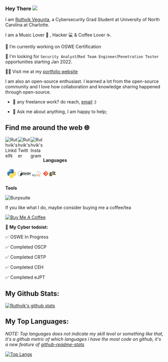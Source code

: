 ### Hey There <img src="https://media.giphy.com/media/hvRJCLFzcasrR4ia7z/giphy.gif" width="25px">

I am <a href="https://ruthvikv.com" target="_blank">Ruthvik Vegunta</a>, a Cybersecurity Grad Student at University of North Carolina at Charlotte.

  

I am a Music Lover 🎵 , Hacker 💻 & Coffee Lover ☕.

  

🔭 I’m currently working on OSWE Certification
  

💼 I'm looking for `Security Analyst`/`Red Team Engineer`/`Penetration Tester` opportunities starting Jan 2022.

  

👨‍💻 Visit me at my [portfolio website](https://ruthvikv.com)

  

I am also an open-source enthusiast. I learned a lot from the open-source community and I love how collaboration and knowledge sharing happened through open-source.

- 💼 any freelance work? do reach, [email](mailto:ruthvikvegunta2@gmail.com) :)

- 💬 Ask me about anything, I am happy to help;

## Find me around the web :globe_with_meridians:

<a href="https://www.linkedin.com/in/ruthvik-vegunta" target="_blank">

<img align="left" alt="Ruthvik's LinkdeIN" width="40px" src="https://cdn1.iconfinder.com/data/icons/logotypes/32/square-linkedin-512.png" />

</a>

<a href="https://twitter.com/ruthvikvegunta" target="_blank">

<img align="left" alt="Ruthvik's Twitter" width="40px" src="https://cdn2.iconfinder.com/data/icons/social-media-applications/64/social_media_applications_6-twitter-512.png" />

</a>

  

<a href="https://www.instagram.com/ruthvik.v/" target="_blank">

<img align="left" alt="Ruthvik's Instagram" width="40px" src="https://cdn3.iconfinder.com/data/icons/2018-social-media-logotypes/1000/2018_social_media_popular_app_logo_instagram-512.png" />

</a>

  <br />
  <br />
  <br />
  
**Languages**

  

<code><img height="40" src="https://raw.githubusercontent.com/github/explore/80688e429a7d4ef2fca1e82350fe8e3517d3494d/topics/python/python.png"></code><code><img height="40" src="https://raw.githubusercontent.com/github/explore/80688e429a7d4ef2fca1e82350fe8e3517d3494d/topics/bash/bash.png"></code><code><img height="40" src="https://raw.githubusercontent.com/github/explore/80688e429a7d4ef2fca1e82350fe8e3517d3494d/topics/mysql/mysql.png"></code><code><img height="40" src="https://raw.githubusercontent.com/github/explore/80688e429a7d4ef2fca1e82350fe8e3517d3494d/topics/git/git.png"></code>

**Tools**

  

<img title="burpsuite" alt="Burpsuite" width="40px" src="https://cdn4.iconfinder.com/data/icons/macaron-1/48/BurpSuite-1024.png">

  

If you like what I do, maybe consider buying me a coffee/tea

  

<a href="https://www.buymeacoffee.com/ruthvik" target="_blank"><img src="https://cdn.buymeacoffee.com/buttons/v2/default-red.png" alt="Buy Me A Coffee" width="150" ></a>

  

🚧 **My Cyber todoist:**

<!-- TODO-IST:START -->
✅ OSWE In Progress

✅ Completed OSCP

✅ Completed CRTP

✅ Completed CEH

✅ Completed eJPT

<!-- TODO-IST:END -->

  
  

## My Github Stats:


[![Ruthvik's github stats](https://github-readme-stats.vercel.app/api?username=ruthvikvegunta&show_icons=true&theme=vision-friendly-dark&hide=issues&include_all_commits=true&count_private=true)](https://github.com/anuraghazra/github-readme-stats)

## My Top Languages:

  

*NOTE: Top languages does not indicate my skill level or something like that, it's a github metric of which languages i have the most code on github, it's a new feature of [github-readme-stats](https://github.com/anuraghazra/github-readme-stats)*

  

[![Top Langs](https://github-readme-stats.vercel.app/api/top-langs/?username=ruthvikvegunta&layout=compact&theme=vision-friendly-dark)](https://github.com/anuraghazra/github-readme-stats)  
